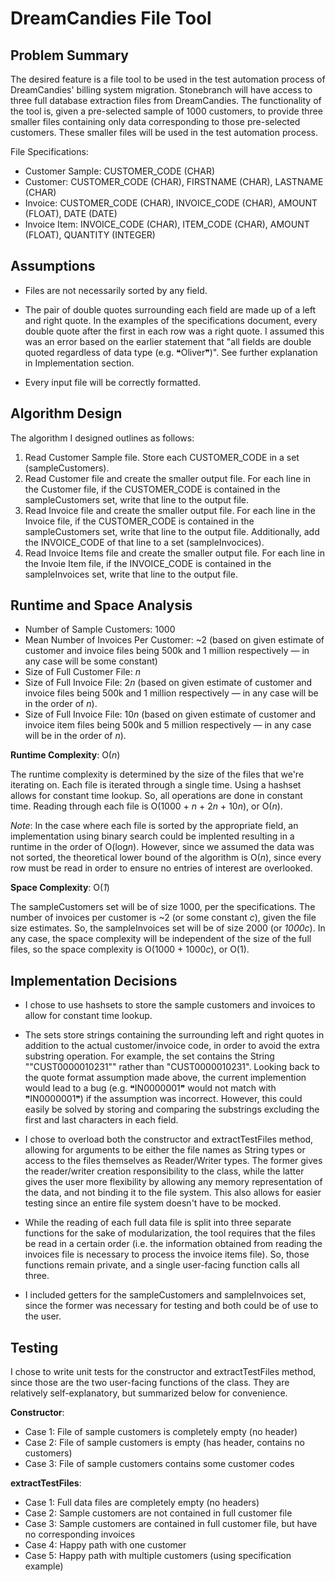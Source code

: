 # DreamCandies File Tool


## Problem Summary

The desired feature is a file tool to be used in the test automation process of DreamCandies' billing system migration. Stonebranch will have access to three full database extraction files from DreamCandies. The functionality of the tool is, given a pre-selected sample of 1000 customers, to provide three smaller files containing only data corresponding to those pre-selected customers. These smaller files will be used in the test automation process.

File Specifications:
- Customer Sample: CUSTOMER_CODE (CHAR)
- Customer: CUSTOMER_CODE (CHAR), FIRSTNAME (CHAR), LASTNAME (CHAR)
- Invoice: CUSTOMER_CODE (CHAR), INVOICE_CODE (CHAR), AMOUNT (FLOAT), DATE (DATE)
- Invoice Item: INVOICE_CODE (CHAR), ITEM_CODE (CHAR), AMOUNT (FLOAT), QUANTITY (INTEGER)


## Assumptions
- Files are not necessarily sorted by any field.

- The pair of double quotes surrounding each field are made up of a left and right quote. In the examples of the specifications document, every double quote after the first in each row was a right quote. I assumed this was an error based on the earlier statement that "all fields are double quoted regardless of data type (e.g. &#10077;Oliver&#10078;)". See further explanation in Implementation section.

- Every input file will be correctly formatted. 


## Algorithm Design

The algorithm I designed outlines as follows:
1. Read Customer Sample file. Store each CUSTOMER_CODE in a set (sampleCustomers).
2. Read Customer file and create the smaller output file. For each line in the Customer file, if the CUSTOMER_CODE is contained in the sampleCustomers set, write that line to the output file. 
3. Read Invoice file and create the smaller output file. For each line in the Invoice file, if the CUSTOMER_CODE is contained in the sampleCustomers set, write that line to the output file. Additionally, add the INVOICE_CODE of that line to a set (sampleInvocices). 
4. Read Invoice Items file and create the smaller output file. For each line in the Invoie Item file, if the INVOICE_CODE is contained in the sampleInvoices set, write that line to the output file.


## Runtime and Space Analysis

- Number of Sample Customers: 1000
- Mean Number of Invoices Per Customer: ~2 (based on given estimate of customer and invoice files being 500k and 1 million respectively — in any case will be some constant)
- Size of Full Customer File: *n*
- Size of Full Invoice File: 2*n* (based on given estimate of customer and invoice files being 500k and 1 million respectively — in any case will be in the order of *n*).
- Size of Full Invoice File: 10*n* (based on given estimate of customer and invoice item files being 500k and 5 million respectively — in any case will be in the order of *n*).

**Runtime Complexity**: O(*n*)

The runtime complexity is determined by the size of the files that we're iterating on. Each file is iterated through a single time. Using a hashset allows for constant time lookup. So, all operations are done in constant time. Reading through each file is O(1000 + *n* + 2*n* + 10*n*), or O(*n*).

*Note*: In the case where each file is sorted by the appropriate field, an implementation using binary search could be implented resulting in a runtime in the order of O(log*n*). However, since we assumed the data was not sorted, the theoretical lower bound of the algorithm is O(*n*), since every row must be read in order to ensure no entries of interest are overlooked.

**Space Complexity**: O(*1*)

The sampleCustomers set will be of size 1000, per the specifications. The number of invoices per customer is ~2 (or some constant *c*), given the file size estimates. So, the sampleInvoices set will be of size 2000 (or *1000c*). In any case, the space complexity will be independent of the size of the full files, so the space complexity is O(1000 + 1000*c*), or O(1).


## Implementation Decisions

- I chose to use hashsets to store the sample customers and invoices to allow for constant time lookup.

- The sets store strings containing the surrounding left and right quotes in addition to the actual customer/invoice code, in order to avoid the extra substring operation. For example, the set contains the String ""CUST0000010231"" rather than "CUST0000010231". Looking back to the quote format assumption made above, the current implemention would lead to a bug (e.g. &#10077;IN0000001&#10078; would not match with &#10078;IN0000001&#10078;) if the assumption was incorrect. However, this could easily be solved by storing and comparing the substrings excluding the first and last characters in each field.

- I chose to overload both the constructor and extractTestFiles method, allowing for arguments to be either the file names as String types or access to the files themselves as Reader/Writer types. The former gives the reader/writer creation responsibility to the class, while the latter gives the user more flexibility by allowing any memory representation of the data, and not binding it to the file system. This also allows for easier testing since an entire file system doesn't have to be mocked.

- While the reading of each full data file is split into three separate functions for the sake of modularization, the tool requires that the files be read in a certain order (i.e. the information obtained from reading the invoices file is necessary to process the invoice items file). So, those functions remain private, and a single user-facing function calls all three.

- I included getters for the sampleCustomers and sampleInvoices set, since the former was necessary for testing and both could be of use to the user.

## Testing

I chose to write unit tests for the constructor and extractTestFiles method, since those are the two user-facing functions of the class. They are relatively self-explanatory, but summarized below for convenience.

**Constructor**:
- Case 1: File of sample customers is completely empty (no header)
- Case 2: File of sample customers is empty (has header, contains no customers)
- Case 3: File of sample customers contains some customer codes

**extractTestFiles**:
- Case 1: Full data files are completely empty (no headers)
- Case 2: Sample customers are not contained in full customer file
- Case 3: Sample customers are contained in full customer file, but have no corresponding invoices
- Case 4: Happy path with one customer
- Case 5: Happy path with multiple customers (using specification example)

